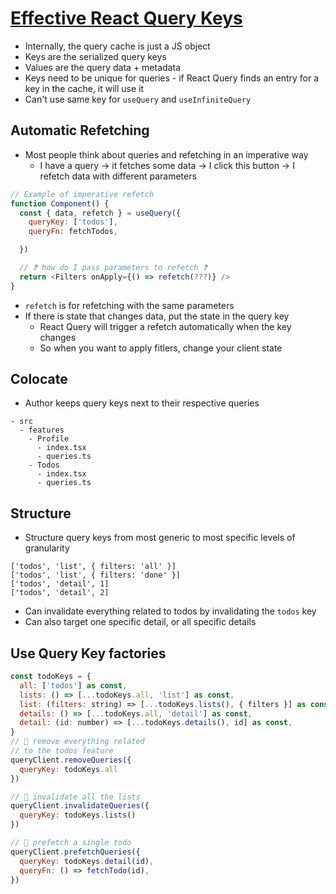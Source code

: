 # [Effective React Query Keys](https://tkdodo.eu/blog/effective-react-query-keys)
* Internally, the query cache is just a JS object
 * Keys are the serialized query keys
 * Values are the query data + metadata
* Keys need to be unique for queries - if React Query finds an entry for a key in the cache, it will use it
* Can't use same key for `useQuery` and `useInfiniteQuery`

## Automatic Refetching
* Most people think about queries and refetching in an imperative way
  * I have a query -> it fetches some data -> I click this button -> I refetch data with different parameters

```javascript
// Example of imperative refetch
function Component() {
  const { data, refetch } = useQuery({
    queryKey: ['todos'],
    queryFn: fetchTodos,

  })

  // ❓ how do I pass parameters to refetch ❓
  return <Filters onApply={() => refetch(???)} />
}
```

* `refetch` is for refetching with the same parameters
* If there is state that changes data, put the state in the query key
  * React Query will trigger a refetch automatically when the key changes
  * So when you want to apply fitlers, change your client state


## Colocate
* Author keeps query keys next to their respective queries

```
- src
  - features
    - Profile
      - index.tsx
      - queries.ts
    - Todos
      - index.tsx
      - queries.ts
```

## Structure
* Structure query keys from most generic to most specific levels of granularity

```
['todos', 'list', { filters: 'all' }]
['todos', 'list', { filters: 'done' }]
['todos', 'detail', 1]
['todos', 'detail', 2]
```

* Can invalidate everything related to todos by invalidating the `todos` key
* Can also target one specific detail, or all specific details

## Use Query Key factories
```javascript
const todoKeys = {
  all: ['todos'] as const,
  lists: () => [...todoKeys.all, 'list'] as const,
  list: (filters: string) => [...todoKeys.lists(), { filters }] as const,
  details: () => [...todoKeys.all, 'detail'] as const,
  detail: (id: number) => [...todoKeys.details(), id] as const,
}
// 🕺 remove everything related
// to the todos feature
queryClient.removeQueries({
  queryKey: todoKeys.all
})

// 🚀 invalidate all the lists
queryClient.invalidateQueries({
  queryKey: todoKeys.lists()
})

// 🙌 prefetch a single todo
queryClient.prefetchQueries({
  queryKey: todoKeys.detail(id),
  queryFn: () => fetchTodo(id),
})
```
